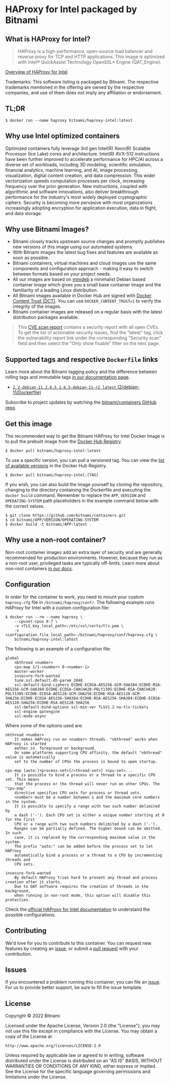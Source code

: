 # HAProxy for Intel packaged by Bitnami

## What is HAProxy for Intel?

> HAProxy is a high-performance, open-source load balancer and reverse proxy for TCP and HTTP applications. This image is optimized with Intel&reg; QuickAssist Technology OpenSSL* Engine (QAT_Engine).

[Overview of HAProxy for Intel](https://www.haproxy.org/)

Trademarks: This software listing is packaged by Bitnami. The respective trademarks mentioned in the offering are owned by the respective companies, and use of them does not imply any affiliation or endorsement.

## TL;DR

```console
$ docker run --name haproxy bitnami/haproxy-intel:latest
```

## Why use Intel optimized containers

Optimized containers fully leverage 3rd gen Intel(R) Xeon(R) Scalable Processor (Ice Lake) cores and architecture. Intel(R) AVX-512 instructions have been further improved to accelerate performance for HPC/AI across a diverse set of workloads, including 3D modeling, scientific simulation, financial analytics, machine learning, and AI, image processing, visualization, digital content creation, and data compression. This wider vectorization speeds computation processes per clock, increasing frequency over the prior generation. New instructions, coupled with algorithmic and software innovations, also deliver breakthrough performance for the industry's most widely deployed cryptographic ciphers. Security is becoming more pervasive with most organizations increasingly adopting encryption for application execution, data in flight, and data storage.

## Why use Bitnami Images?

* Bitnami closely tracks upstream source changes and promptly publishes new versions of this image using our automated systems.
* With Bitnami images the latest bug fixes and features are available as soon as possible.
* Bitnami containers, virtual machines and cloud images use the same components and configuration approach - making it easy to switch between formats based on your project needs.
* All our images are based on [minideb](https://github.com/bitnami/minideb) a minimalist Debian based container image which gives you a small base container image and the familiarity of a leading Linux distribution.
* All Bitnami images available in Docker Hub are signed with [Docker Content Trust (DCT)](https://docs.docker.com/engine/security/trust/content_trust/). You can use `DOCKER_CONTENT_TRUST=1` to verify the integrity of the images.
* Bitnami container images are released on a regular basis with the latest distribution packages available.


> This [CVE scan report](https://quay.io/repository/bitnami/haproxy-intel?tab=tags) contains a security report with all open CVEs. To get the list of actionable security issues, find the "latest" tag, click the vulnerability report link under the corresponding "Security scan" field and then select the "Only show fixable" filter on the next page.

## Supported tags and respective `Dockerfile` links

Learn more about the Bitnami tagging policy and the difference between rolling tags and immutable tags [in our documentation page](https://docs.bitnami.com/tutorials/understand-rolling-tags-containers/).


* [`2`, `2-debian-11`, `2.6.5`, `2.6.5-debian-11-r2`, `latest` (2/debian-11/Dockerfile)](https://github.com/bitnami/containers/blob/main/bitnami/haproxy-intel/2/debian-11/Dockerfile)

Subscribe to project updates by watching the [bitnami/containers GitHub repo](https://github.com/bitnami/containers).

## Get this image

The recommended way to get the Bitnami HAProxy for Intel Docker Image is to pull the prebuilt image from the [Docker Hub Registry](https://hub.docker.com/r/bitnami/haproxy-intel).

```console
$ docker pull bitnami/haproxy-intel:latest
```

To use a specific version, you can pull a versioned tag. You can view the [list of available versions](https://hub.docker.com/r/bitnami/haproxy-intel/tags/) in the Docker Hub Registry.

```console
$ docker pull bitnami/haproxy-intel:[TAG]
```

If you wish, you can also build the image yourself by cloning the repository, changing to the directory containing the Dockerfile and executing the `docker build` command. Remember to replace the `APP`, `VERSION` and `OPERATING-SYSTEM` path placeholders in the example command below with the correct values.

```console
$ git clone https://github.com/bitnami/containers.git
$ cd bitnami/APP/VERSION/OPERATING-SYSTEM
$ docker build -t bitnami/APP:latest .
```

## Why use a non-root container?

Non-root container images add an extra layer of security and are generally recommended for production environments. However, because they run as a non-root user, privileged tasks are typically off-limits. Learn more about non-root containers [in our docs](https://docs.bitnami.com/tutorials/work-with-non-root-containers/).

## Configuration

In order for the container to work, you need to mount your custom `haproxy.cfg` file in `/bitnami/haproxy/conf/`. The following example runs HAProxy for Intel with a custom configuration file:

```console
$ docker run --rm --name haproxy \
    --cpuset-cpus 0-7 \
    -v <TLS_key_local_path>:/etc/ssl/certs/tls.pem \
    -v <configuration_file_local_path>:/bitnami/haproxy/conf/haproxy.cfg \
    bitnami/haproxy-intel:latest
```

The following is an example of a configuration file:

```
global
    nbthread <number>
    cpu-map 1/1-<number> 0-<number-1>
    master-worker
    insecure-fork-wanted
    tune.ssl.default-dh-param 2048
    ssl-default-bind-ciphers ECDHE-ECDSA-AES256-GCM-SHA384:ECDHE-RSA-AES256-GCM-SHA384:ECDHE-ECDSA-CHACHA20-POLY1305:ECDHE-RSA-CHACHA20-POLY1305:ECDHE-ECDSA-AES128-GCM-SHA256:ECDHE-RSA-AES128-GCM-SHA256:ECDHE-ECDSA-AES256-SHA384:ECDHE-RSA-AES256-SHA384:ECDHE-ECDSA-AES128-SHA256:ECDHE-RSA-AES128-SHA256
    ssl-default-bind-options ssl-min-ver TLSV1.2 no-tls-tickets
    ssl-engine qatengine
    ssl-mode-async
```

Where some of the options used are:

```
nbthread <number>
    It makes HAProxy run on <number> threads. "nbthread" works when HAProxy is started
    eather in  foreground or background.
    On some platforms supporting CPU affinity, the default "nbthread" value is automatically
    set to the number of CPUs the process is bound to upon startup.

cpu-map [auto:]<process-set>[/<thread-set>] <cpu-set>...
    It is possible to bind a process or a thread to a specific CPU set. This means
    that the process or the thread will never run on other CPUs. The "cpu-map"
    directive specifies CPU sets for process or thread sets.
    <number> must be a number between 1 and the maximum core numbers in the system.
    It is possible to specify a range with two such number delimited by
    a dash ('-'). Each CPU set is either a unique number starting at 0 for the first
    CPU or a range with two such numbers delimited by a dash ('-').
    Ranges can be partially defined. The higher bound can be omitted. In such
    case, it is replaced by the corresponding maximum value in the system.
    The prefix "auto:" can be added before the process set to let HAProxy
    automatically bind a process or a thread to a CPU by incrementing threads and
    CPU sets.

insecure-fork-wanted
    By default HAProxy tries hard to prevent any thread and process creation after it starts.
    Due to QAT software requires the creation of threads in the background,
    when running in non-root mode, this option will disable this protection.
```
Check the [official HAProxy for Intel documentation](http://cbonte.github.io/haproxy-intel-dconv/2.5/configuration.html) to understand the possible configurations.

## Contributing

We'd love for you to contribute to this container. You can request new features by creating an [issue](https://github.com/bitnami/containers/issues), or submit a [pull request](https://github.com/bitnami/containers/pulls) with your contribution.

## Issues

If you encountered a problem running this container, you can file an [issue](https://github.com/bitnami/containers/issues/new/choose). For us to provide better support, be sure to fill the issue template.

## License

Copyright &copy; 2022 Bitnami

Licensed under the Apache License, Version 2.0 (the "License");
you may not use this file except in compliance with the License.
You may obtain a copy of the License at

    http://www.apache.org/licenses/LICENSE-2.0

Unless required by applicable law or agreed to in writing, software
distributed under the License is distributed on an "AS IS" BASIS,
WITHOUT WARRANTIES OR CONDITIONS OF ANY KIND, either express or implied.
See the License for the specific language governing permissions and
limitations under the License.
